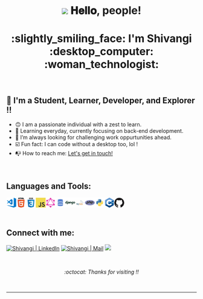 <h1 align="center"><img src="https://media.giphy.com/media/ObNTw8Uzwy6KQ/giphy.gif" width="30px"> 𝐇𝐞𝐥𝐥𝐨, people!</h1>
<h1 align="center">:slightly_smiling_face: I'm Shivangi :desktop_computer: 	:woman_technologist:</h1>
<br>

##	:large_orange_diamond: I'm a Student, Learner, Developer, and Explorer !!

- :upside_down_face: I am a passionate individual with a zest to learn.
- :dart: Learning everyday, currently focusing on back-end development.
- :pushpin: I’m always looking for challenging work oppurtunities ahead.
- :ballot_box_with_check: Fun fact: I can code without a desktop too, lol !
- :mailbox_with_no_mail: How to reach me: <a href="mailto:itsshivangi12@gmail.com">Let's get in touch!</a>

<br>

## Languages and Tools:

<img align="left" alt="Visual Studio Code" width="26px" src="https://raw.githubusercontent.com/github/explore/80688e429a7d4ef2fca1e82350fe8e3517d3494d/topics/visual-studio-code/visual-studio-code.png" />
<img align="left" alt="HTML5" width="26px" src="https://raw.githubusercontent.com/github/explore/80688e429a7d4ef2fca1e82350fe8e3517d3494d/topics/html/html.png" />
<img align="left" alt="CSS3" width="26px" src="https://raw.githubusercontent.com/github/explore/80688e429a7d4ef2fca1e82350fe8e3517d3494d/topics/css/css.png" />
<img align="left" alt="JavaScript" width="26px" src="https://raw.githubusercontent.com/github/explore/80688e429a7d4ef2fca1e82350fe8e3517d3494d/topics/javascript/javascript.png" />
<img align="left" alt="GraphQL" width="26px" src="https://raw.githubusercontent.com/github/explore/80688e429a7d4ef2fca1e82350fe8e3517d3494d/topics/graphql/graphql.png" />
<img align="left" alt="SQL" width="26px" src="https://raw.githubusercontent.com/github/explore/80688e429a7d4ef2fca1e82350fe8e3517d3494d/topics/sql/sql.png" />
<img align="left" alt="Django" width="26px" src="https://raw.githubusercontent.com/github/explore/80688e429a7d4ef2fca1e82350fe8e3517d3494d/topics/django/django.png" />
<img align="left" alt="MySQL" width="26px" src="https://raw.githubusercontent.com/github/explore/80688e429a7d4ef2fca1e82350fe8e3517d3494d/topics/mysql/mysql.png" />
<img align="left" alt="PHP" width="26px" src="https://raw.githubusercontent.com/github/explore/80688e429a7d4ef2fca1e82350fe8e3517d3494d/topics/php/php.png" />
<img align="left" alt="Python" width="26px" src="https://raw.githubusercontent.com/github/explore/80688e429a7d4ef2fca1e82350fe8e3517d3494d/topics/python/python.png" />
<img align="left" alt="CPP" width="26px" src="https://raw.githubusercontent.com/github/explore/80688e429a7d4ef2fca1e82350fe8e3517d3494d/topics/cpp/cpp.png" />
<img align="left" alt="GitHub" width="26px" src="https://raw.githubusercontent.com/github/explore/78df643247d429f6cc873026c0622819ad797942/topics/github/github.png" />

<br>
<br>
<br>

## Connect with me: 
[<img alt="Shivangi | LinkedIn" height="30px" src="https://image.flaticon.com/icons/png/512/145/145807.png"/>](https://www.linkedin.com/in/shivangi22agarwal)
[<img alt="Shivangi | Mail" height="30px" src="https://www.google.com/url?sa=i&url=https%3A%2F%2Fwww.flaticon.com%2Ffree-icon%2Femail_552486&psig=AOvVaw2nKs8hLJHfpB9hkjkPbZb0&ust=1607610196399000&source=images&cd=vfe&ved=0CAIQjRxqFwoTCJDWqpSNwe0CFQAAAAAdAAAAABAK"/>](mailto:itsshivangi12@gmail.com)
<a href="mailto:itsshivangi12@gmail.com"><img height="30px" src="https://www.google.com/url?sa=i&url=https%3A%2F%2Fwww.flaticon.com%2Ffree-icon%2Femail_552486&psig=AOvVaw2nKs8hLJHfpB9hkjkPbZb0&ust=1607610196399000&source=images&cd=vfe&ved=0CAIQjRxqFwoTCJDWqpSNwe0CFQAAAAAdAAAAABAK"></a>

<br>

<p align="center"><em>
:octocat: Thanks for visiting !!
</em></p>

<br>
<hr>

